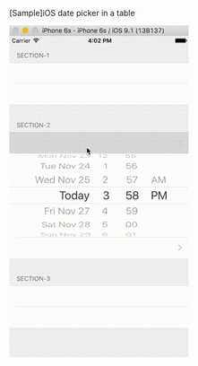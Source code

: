 [Sample]iOS date picker in a table

![](https://raw.githubusercontent.com/yasuoza/iOS-DatePickerInTable-Sample/master/screen.gif)
